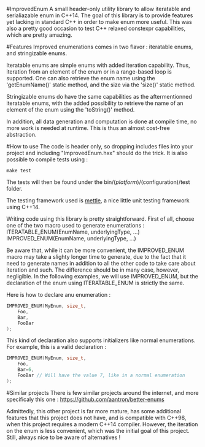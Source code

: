 #ImprovedEnum
A small header-only utility library to allow iteratable and serialiazable enum in C++14. The goal of this library is to provide features yet lacking in standard C++ in order to make enum more useful. This was also a pretty good occasion to test C++ relaxed constexpr capabilities, which are pretty amazing.

#Features
Improved enumerations comes in two flavor : iteratable enums, and stringizable enums.

Iteratable enums are simple enums with added iteration capability. Thus, iteration from an element of the enum or in a range-based loop is supported. One can also retrieve the enum name using the 'getEnumName()' static method, and the size via the 'size()' static method.

Stringizable enums do have the same capabilities as the aftermentionned iteratable enums, with the added possibility to retrieve the name of an element of the enum using the 'toString()' method.

In addition, all data generation and computation is done at compile time, no more work is needed at runtime. This is thus an almost cost-free abstraction.

#How to use
The code is header only, so dropping includes files into your project and including "ImprovedEnum.hxx" should do the trick. It is also possible to compile tests using :

```make test```

The tests will then be found under the bin/$(platform)/$(configuration)/test folder. 

The testing framework used is [mettle](https://github.com/jimporter/mettle), a nice little unit testing framework using C++14.

Writing code using this library is pretty straightforward. First of all, choose one of the two macro used to generate enumerations :
ITERATABLE_ENUM(EnumName, underlyingType, ...)
IMPROVED_ENUM(EnumName, underlyingType, ...)

Be aware that, while it can be more convenient, the IMPROVED_ENUM macro may take a slighty longer time to generate, due to the fact that it need to generate names in addition to all the other code to take care about iteration and such. The difference should be in many case, however, negligible. In the following examples, we will use IMPROVED_ENUM, but the declaration of the enum using ITERATABLE_ENUM is strictly the same.

Here is how to declare anu enumeration :
```C++
IMPROVED_ENUM(MyEnum, size_t,
	Foo,
	Bar,
	FooBar
);
```

This kind of declaration also supports initializers like normal enumerations. For example, this is a valid declaration :
```C++
IMPROVED_ENUM(MyEnum, size_t,
	Foo,
	Bar=6,
	FooBar // Will have the value 7, like in a normal enumeration
);
```

#Similar projects
There is few similar projects around the internet, and more specificaly this one :
https://github.com/aantron/better-enums

Admittedly, this other project is far more mature, has some additional features that this project does not have, and is compatible with C++98, when this project requires a modern C++14 compiler. However, the iteration on the enum is less convenient, which was the initial goal of this project. Still, always nice to be aware of alternatives !
